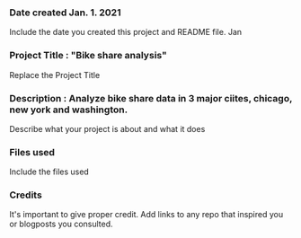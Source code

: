 ### Date created Jan. 1. 2021
Include the date you created this project and README file.
Jan
### Project Title : "Bike share analysis"
Replace the Project Title

### Description : Analyze bike share data in 3 major ciites, chicago, new york and washington.
Describe what your project is about and what it does

### Files used
Include the files used

### Credits
It's important to give proper credit. Add links to any repo that inspired you or blogposts you consulted.


